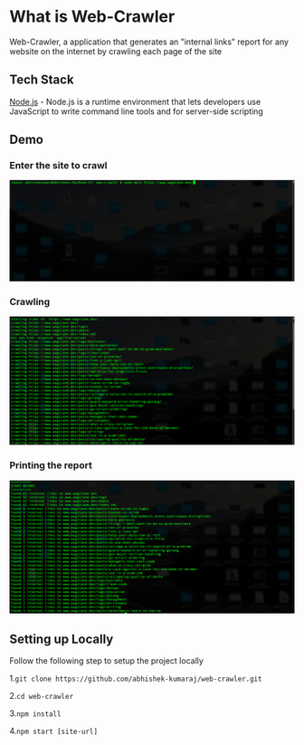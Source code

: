 
# What is Web-Crawler

Web-Crawler, a application that generates an "internal links" report for any website on the internet by crawling each page of the site

## Tech Stack

[Node.js](https://nodejs.org/en) - Node.js is a runtime environment that lets developers use JavaScript to write command line tools and for server-side scripting

## Demo

### Enter the site to crawl
![CLI](https://raw.githubusercontent.com/abhishek-kumaraj/web-crawler/main/Demos/CLI.png)

### Crawling
![Crawling](https://raw.githubusercontent.com/abhishek-kumaraj/web-crawler/main/Demos/crawl.png)

### Printing the report
![print-report](https://raw.githubusercontent.com/abhishek-kumaraj/web-crawler/main/Demos/report.png)

## Setting up Locally

Follow the following step to setup the project locally

1.`git clone https://github.com/abhishek-kumaraj/web-crawler.git`

2.`cd web-crawler`

3.`npm install`

4.`npm start [site-url]`

